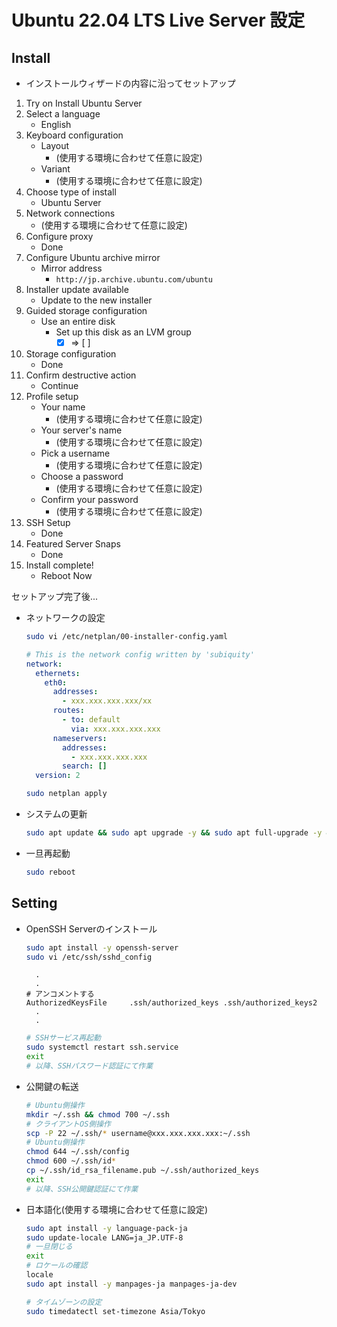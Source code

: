 # Ubuntu 22.04 LTS Live Server 設定

## Install

- インストールウィザードの内容に沿ってセットアップ

1. Try on Install Ubuntu Server
2. Select a language
   - English
3. Keyboard configuration
   - Layout
     - (使用する環境に合わせて任意に設定)
   - Variant
     - (使用する環境に合わせて任意に設定)
4. Choose type of install
   - Ubuntu Server
5. Network connections
   - (使用する環境に合わせて任意に設定)
6. Configure proxy
   - Done
7. Configure Ubuntu archive mirror
   - Mirror address
     - `http://jp.archive.ubuntu.com/ubuntu`
8. Installer update available
   - Update to the new installer
9. Guided storage configuration
   - Use an entire disk
     - Set up this disk as an LVM group
       - [X] ⇒ [ ]
10. Storage configuration
    - Done
11. Confirm destructive action
    - Continue
12. Profile setup
    - Your name
      - (使用する環境に合わせて任意に設定)
    - Your server's name
      - (使用する環境に合わせて任意に設定)
    - Pick a username
      - (使用する環境に合わせて任意に設定)
    - Choose a password
      - (使用する環境に合わせて任意に設定)
    - Confirm your password
      - (使用する環境に合わせて任意に設定)
13. SSH Setup
    - Done
14. Featured Server Snaps
    - Done
15. Install complete!
    - Reboot Now

セットアップ完了後...

- ネットワークの設定

  ```sh
  sudo vi /etc/netplan/00-installer-config.yaml
  ```

  ```yml:/etc/netplan/00-installer-config.yaml
  # This is the network config written by 'subiquity'
  network:
    ethernets:
      eth0:
        addresses:
          - xxx.xxx.xxx.xxx/xx
        routes:
          - to: default
            via: xxx.xxx.xxx.xxx
        nameservers:
          addresses:
            - xxx.xxx.xxx.xxx
          search: []
    version: 2
  ```

  ```sh
  sudo netplan apply
  ```

- システムの更新

  ```sh
  sudo apt update && sudo apt upgrade -y && sudo apt full-upgrade -y && sudo apt autoremove -y && sudo apt autoclean -y
  ```

- 一旦再起動

  ```sh
  sudo reboot
  ```

## Setting

- OpenSSH Serverのインストール

  ```sh
  sudo apt install -y openssh-server
  sudo vi /etc/ssh/sshd_config
  ```

  ```config:/etc/ssh/sshd_config
    .
    .
  # アンコメントする
  AuthorizedKeysFile     .ssh/authorized_keys .ssh/authorized_keys2
    .
    .
  ```

  ```sh
  # SSHサービス再起動
  sudo systemctl restart ssh.service
  exit
  # 以降、SSHパスワード認証にて作業
  ```

- 公開鍵の転送

  ```sh
  # Ubuntu側操作
  mkdir ~/.ssh && chmod 700 ~/.ssh
  # クライアントOS側操作
  scp -P 22 ~/.ssh/* username@xxx.xxx.xxx.xxx:~/.ssh
  # Ubuntu側操作
  chmod 644 ~/.ssh/config
  chmod 600 ~/.ssh/id*
  cp ~/.ssh/id_rsa_filename.pub ~/.ssh/authorized_keys
  exit
  # 以降、SSH公開鍵認証にて作業
  ```

- 日本語化(使用する環境に合わせて任意に設定)

  ```sh
  sudo apt install -y language-pack-ja
  sudo update-locale LANG=ja_JP.UTF-8
  # 一旦閉じる
  exit
  # ロケールの確認
  locale
  sudo apt install -y manpages-ja manpages-ja-dev

  # タイムゾーンの設定
  sudo timedatectl set-timezone Asia/Tokyo
  ```
